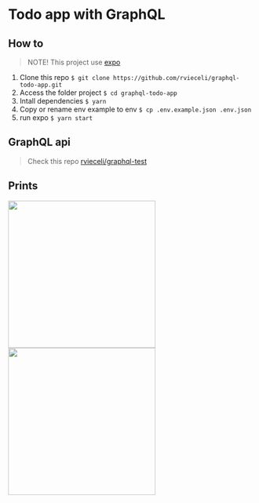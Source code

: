 # Todo app with GraphQL


## How to

> NOTE! This project use [expo](https://expo.io/learn)

1. Clone this repo ```$ git clone https://github.com/rvieceli/graphql-todo-app.git```
2. Access the folder project ```$ cd graphql-todo-app```
3. Intall dependencies ```$ yarn```
4. Copy or rename env example to env ```$ cp .env.example.json .env.json```
5. run expo ```$ yarn start```

## GraphQL api

> Check this repo [rvieceli/graphql-test](https://github.com/rvieceli/graphql-test)


## Prints

<img src="https://user-images.githubusercontent.com/2790845/76169647-a9bf1c80-617a-11ea-871e-6bad1a179cdd.jpg" width="300"  />

<img src="https://user-images.githubusercontent.com/2790845/76169646-a88def80-617a-11ea-93a0-2ed04ee77400.jpg" width="300"  />

